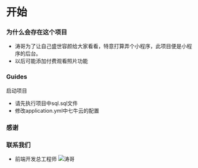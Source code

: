 # 开始

### 为什么会存在这个项目

- 涛哥为了让自己盛世容颜给大家看看，特意打算弄个小程序，此项目便是小程序的后台。
- 以后可能添加付费观看照片功能

### Guides
启动项目

- 请先执行项目中sql.sql文件
- 修改application.yml中七牛云的配置

### 感谢

### 联系我们
- 前端开发总工程师
![涛哥](https://wtimages.cxm520hyq.com/WechatIMG28.jpeg?imageView/2/w/200/q/90)